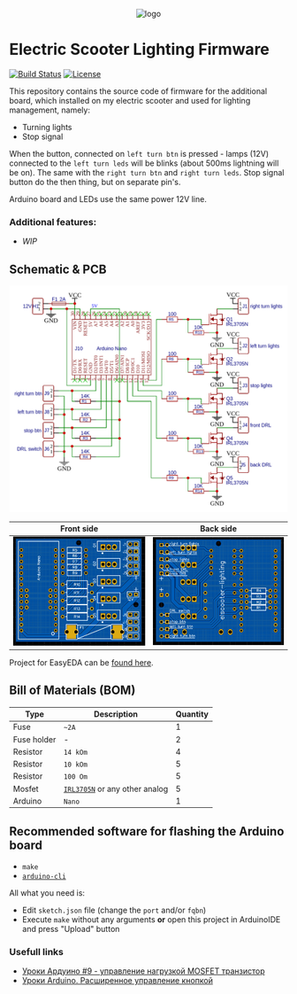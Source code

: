 <p align="center">
  <img src="https://hsto.org/webt/e-/uf/rg/e-ufrgdwhmf9alft7qfqchnpaak.png" alt="logo" width="128" />
</p>

# Electric Scooter Lighting Firmware

[![Build Status][badge_build]][link_build]
[![License][badge_license]][link_license]

This repository contains the source code of firmware for the additional board, which installed on my electric scooter and used for lighting management, namely:

- Turning lights
- Stop signal

When the button, connected on `left turn btn` is pressed - lamps (12V) connected to the `left turn leds` will be blinks (about 500ms lightning will be on). The same with the `right turn btn` and `right turn leds`. Stop signal button do the then thing, but on separate pin's.

Arduino board and LEDs use the same power 12V line.

### Additional features:

- _WIP_

## Schematic & PCB

![circuit](./art/circuit.png)

Front side | Back side
:--------: | :-------:
![pcb-front](./art/pcb-front.png) | ![pcb-back](./art/pcb-back.png)

Project for EasyEDA can be [found here][easyeda_project].

## Bill of Materials (BOM)

Type        | Description | Quantity
----------- | ----------- | --------
Fuse        | `~2A`       | 1
Fuse holder | -           | 2
Resistor    | `14 kOm`    | 4
Resistor    | `10 kOm`    | 5
Resistor    | `100 Om`    | 5
Mosfet      | [`IRL3705N`](https://www.infineon.com/dgdl/irl3705n.pdf?fileId=5546d462533600a40153565f29f42532) or any other analog | 5
Arduino     | `Nano`      | 1

## Recommended software for flashing the Arduino board

- `make`
- [`arduino-cli`](https://arduino.github.io/arduino-cli/latest/)

All what you need is:

- Edit `sketch.json` file (change the `port` and/or `fqbn`)
- Execute `make` without any arguments **or** open this project in ArduinoIDE and press "Upload" button

### Usefull links

- [Уроки Ардуино #9 - управление нагрузкой MOSFET транзистор](https://www.youtube.com/watch?v=hoprWM_b6V0)
- [Уроки Arduino. Расширенное управление кнопкой](https://youtu.be/BhxEpr-LMQI?t=109)

[badge_build]:https://img.shields.io/github/workflow/status/tarampampam/arduino-elscooter-lighting/tests?maxAge=30
[badge_license]:https://img.shields.io/github/license/tarampampam/arduino-elscooter-lighting.svg?longCache=true
[link_build]:https://github.com/tarampampam/arduino-elscooter-lighting/actions
[link_license]:https://github.com/tarampampam/arduino-elscooter-lighting/blob/master/LICENSE

[arduino]:https://www.arduino.cc/
[easyeda_project]:https://oshwlab.com/tarampampam/arduino-elscooter-lighting
[easyeda_editor]:https://easyeda.com/editor#id=a81d4b6eda974792aa72ebeecd0596e6|fbbeb966c847492b8f22c1e73ca057f4|
